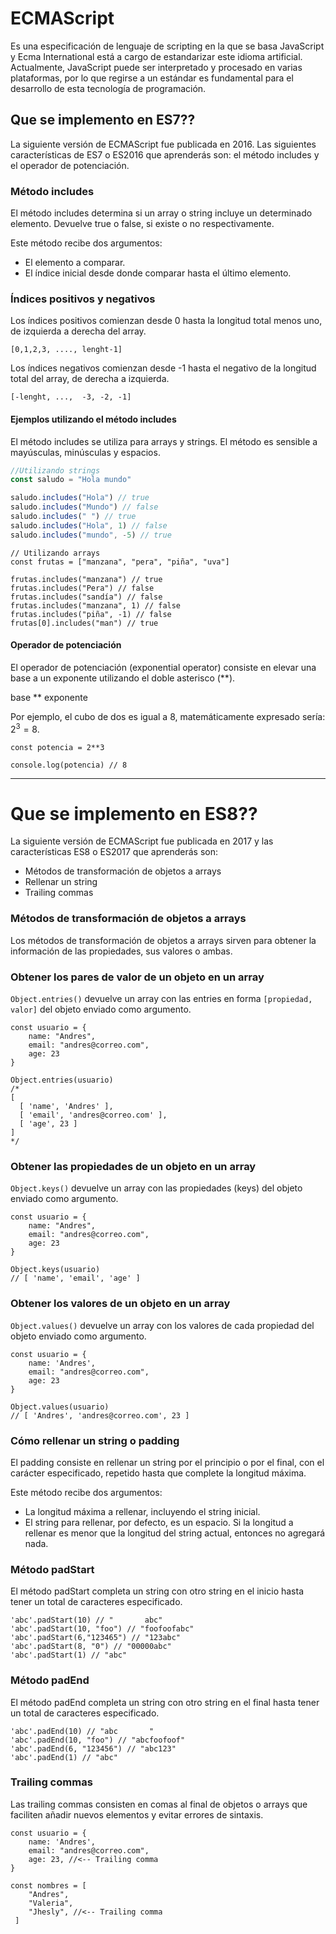 # ECMAScript
Es una especificación de lenguaje de scripting en la que se basa JavaScript y Ecma International está a cargo de estandarizar este idioma artificial. Actualmente, JavaScript puede ser interpretado y procesado en varias plataformas, por lo que regirse a un estándar es fundamental para el desarrollo de esta tecnología de programación.

## Que se implemento en ES7??
La siguiente versión de ECMAScript fue publicada en 2016. Las siguientes características de ES7 o ES2016 que aprenderás son: el método includes y el operador de potenciación.

### Método includes
El método includes determina si un array o string incluye un determinado elemento. Devuelve true o false, si existe o no respectivamente.

Este método recibe dos argumentos:

- El elemento a comparar.
- El índice inicial desde donde comparar hasta el último elemento.

### Índices positivos y negativos
Los índices positivos comienzan desde 0 hasta la longitud total menos uno, de izquierda a derecha del array.

`[0,1,2,3, ...., lenght-1]`

Los índices negativos comienzan desde -1 hasta el negativo de la longitud total del array, de derecha a izquierda.

`[-lenght, ...,  -3, -2, -1]`

#### Ejemplos utilizando el método includes
El método includes se utiliza para arrays y strings. El método es sensible a mayúsculas, minúsculas y espacios.

```JavaScript
//Utilizando strings
const saludo = "Hola mundo"

saludo.includes("Hola") // true
saludo.includes("Mundo") // false
saludo.includes(" ") // true
saludo.includes("Hola", 1) // false
saludo.includes("mundo", -5) // true
```

```JS
// Utilizando arrays
const frutas = ["manzana", "pera", "piña", "uva"]

frutas.includes("manzana") // true
frutas.includes("Pera") // false
frutas.includes("sandía") // false
frutas.includes("manzana", 1) // false
frutas.includes("piña", -1) // false
frutas[0].includes("man") // true
```

#### Operador de potenciación
El operador de potenciación (exponential operator) consiste en elevar una base a un exponente utilizando el doble asterisco (**).

base ** exponente

Por ejemplo, el cubo de dos es igual a 8, matemáticamente expresado sería: $2^3=8$.

```JS
const potencia = 2**3

console.log(potencia) // 8
```



---

# Que se implemento en ES8??
La siguiente versión de ECMAScript fue publicada en 2017 y las características ES8 o ES2017 que aprenderás son:

- Métodos de transformación de objetos a arrays
- Rellenar un string
- Trailing commas

### Métodos de transformación de objetos a arrays
Los métodos de transformación de objetos a arrays sirven para obtener la información de las propiedades, sus valores o ambas.

### Obtener los pares de valor de un objeto en un array
`Object.entries()` devuelve un array con las entries en forma `[propiedad, valor]` del objeto enviado como argumento.

```JS
const usuario = {
    name: "Andres",
    email: "andres@correo.com",
    age: 23
}

Object.entries(usuario) 
/* 
[
  [ 'name', 'Andres' ],
  [ 'email', 'andres@correo.com' ],
  [ 'age', 23 ]
]  
*/
```

### Obtener las propiedades de un objeto en un array
`Object.keys()` devuelve un array con las propiedades (keys) del objeto enviado como argumento.

```JS
const usuario = {
    name: "Andres",
    email: "andres@correo.com",
    age: 23
}

Object.keys(usuario) 
// [ 'name', 'email', 'age' ]
```

### Obtener los valores de un objeto en un array
`Object.values()` devuelve un array con los valores de cada propiedad del objeto enviado como argumento.

```JS
const usuario = {
    name: 'Andres',
    email: "andres@correo.com",
    age: 23
}

Object.values(usuario) 
// [ 'Andres', 'andres@correo.com', 23 ]
```

### Cómo rellenar un string o padding
El padding consiste en rellenar un string por el principio o por el final, con el carácter especificado, repetido hasta que complete la longitud máxima.

Este método recibe dos argumentos:

- La longitud máxima a rellenar, incluyendo el string inicial.
- El string para rellenar, por defecto, es un espacio.
Si la longitud a rellenar es menor que la longitud del string actual, entonces no agregará nada.

### Método padStart
El método padStart completa un string con otro string en el inicio hasta tener un total de caracteres especificado.

```JS
'abc'.padStart(10) // "       abc"
'abc'.padStart(10, "foo") // "foofoofabc"
'abc'.padStart(6,"123465") // "123abc"
'abc'.padStart(8, "0") // "00000abc"
'abc'.padStart(1) // "abc"
```

### Método padEnd
El método padEnd completa un string con otro string en el final hasta tener un total de caracteres especificado.

```JS
'abc'.padEnd(10) // "abc       "
'abc'.padEnd(10, "foo") // "abcfoofoof"
'abc'.padEnd(6, "123456") // "abc123"
'abc'.padEnd(1) // "abc"
```

### Trailing commas
Las trailing commas consisten en comas al final de objetos o arrays que faciliten añadir nuevos elementos y evitar errores de sintaxis.

```JS
const usuario = {
    name: 'Andres',
    email: "andres@correo.com",
    age: 23, //<-- Trailing comma
}

const nombres = [
    "Andres",
    "Valeria",
    "Jhesly", //<-- Trailing comma
 ]
```
